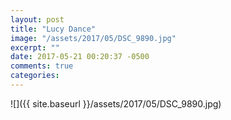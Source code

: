 ```yaml
---
layout: post
title: "Lucy Dance"
image: "/assets/2017/05/DSC_9890.jpg"
excerpt: ""
date: 2017-05-21 00:20:37 -0500
comments: true
categories: 
---
```


![]({{ site.baseurl }}/assets/2017/05/DSC_9890.jpg)
